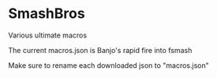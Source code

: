 # SmashBros
Various ultimate macros

The current macros.json is Banjo's rapid fire into fsmash

Make sure to rename each downloaded json to "macros.json"
